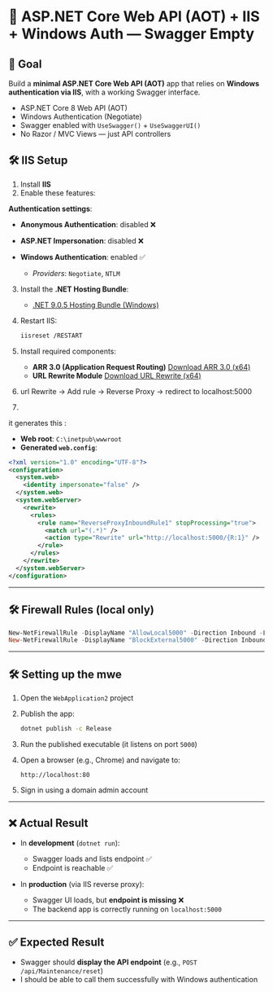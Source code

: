 
# 🔧 ASP.NET Core Web API (AOT) + IIS + Windows Auth — Swagger Empty

## 🎯 Goal

Build a **minimal ASP.NET Core Web API (AOT)** app that relies on **Windows authentication via IIS**, with a working Swagger interface.

* ASP.NET Core 8 Web API (AOT)
* Windows Authentication (Negotiate)
* Swagger enabled with `UseSwagger()` + `UseSwaggerUI()`
* No Razor / MVC Views — just API controllers


## 🛠️ IIS Setup

1. Install **IIS**
2. Enable these features:

**Authentication settings**:

  * **Anonymous Authentication**: disabled ❌
  * **ASP.NET Impersonation**: disabled ❌
  * **Windows Authentication**: enabled ✅

    * *Providers*: `Negotiate`, `NTLM`

3. Install the **.NET Hosting Bundle**:

   * [.NET 9.0.5 Hosting Bundle (Windows)](https://dotnet.microsoft.com/en-us/download/dotnet/9.0)
4. Restart IIS:

   ```bash
   iisreset /RESTART
   ```
5. Install required components:

   * **ARR 3.0 (Application Request Routing)**
     [Download ARR 3.0 (x64)](https://download.microsoft.com/download/e/9/8/e9849d6a-020e-47e4-9fd0-a023e99b54eb/requestRouter_amd64.msi)
   * **URL Rewrite Module**
     [Download URL Rewrite (x64)](https://download.microsoft.com/download/1/2/8/128E2E22-C1B9-44A4-BE2A-5859ED1D4592/rewrite_amd64_en-US.msi)

6. url Rewrite -> Add rule -> Reverse Proxy -> redirect to localhost:5000
7. 
it generates this :
* **Web root**: `C:\inetpub\wwwroot`
* **Generated `web.config`**:

```xml
<?xml version="1.0" encoding="UTF-8"?>
<configuration>
  <system.web>
    <identity impersonate="false" />
  </system.web>
  <system.webServer>
    <rewrite>
      <rules>
        <rule name="ReverseProxyInboundRule1" stopProcessing="true">
          <match url="(.*)" />
          <action type="Rewrite" url="http://localhost:5000/{R:1}" />
        </rule>
      </rules>
    </rewrite>
  </system.webServer>
</configuration>
```
---

## 🛠️ Firewall Rules (local only)

```powershell
New-NetFirewallRule -DisplayName "AllowLocal5000" -Direction Inbound -LocalPort 5000 -Protocol TCP -Action Allow -RemoteAddress 127.0.0.1
New-NetFirewallRule -DisplayName "BlockExternal5000" -Direction Inbound -LocalPort 5000 -Protocol TCP -Action Block
```
---
## 🛠️ Setting up the mwe
1. Open the `WebApplication2` project
2. Publish the app:
   ```bash
   dotnet publish -c Release
3. Run the published executable (it listens on port `5000`)
4. Open a browser (e.g., Chrome) and navigate to:

   ```
   http://localhost:80
   ```
5. Sign in using a domain admin account

---

## ❌ Actual Result

* In **development** (`dotnet run`):

  * Swagger loads and lists endpoint ✅
  * Endpoint is reachable ✅

* In **production** (via IIS reverse proxy):

  * Swagger UI loads, but **endpoint is missing** ❌
  * The backend app is correctly running on `localhost:5000`

---

## ✅ Expected Result

* Swagger should **display the API endpoint** (e.g., `POST /api/Maintenance/reset`)
* I should be able to call them successfully with Windows authentication


